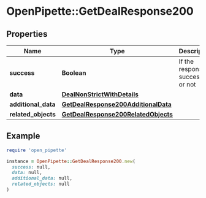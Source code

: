 # OpenPipette::GetDealResponse200

## Properties

| Name | Type | Description | Notes |
| ---- | ---- | ----------- | ----- |
| **success** | **Boolean** | If the response is successful or not | [optional] |
| **data** | [**DealNonStrictWithDetails**](DealNonStrictWithDetails.md) |  | [optional] |
| **additional_data** | [**GetDealResponse200AdditionalData**](GetDealResponse200AdditionalData.md) |  | [optional] |
| **related_objects** | [**GetDealResponse200RelatedObjects**](GetDealResponse200RelatedObjects.md) |  | [optional] |

## Example

```ruby
require 'open_pipette'

instance = OpenPipette::GetDealResponse200.new(
  success: null,
  data: null,
  additional_data: null,
  related_objects: null
)
```

